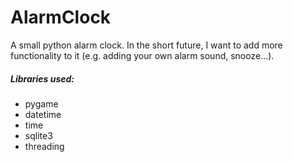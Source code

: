 # AlarmClock

A small python alarm clock. In the short future, I want to add more functionality to it (e.g. adding your own alarm sound, snooze...).

##### Libraries used:
- pygame
- datetime
- time
- sqlite3
- threading
